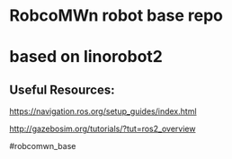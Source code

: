 # RobcoMWn robot base repo

# based on linorobot2

## Useful Resources:

https://navigation.ros.org/setup_guides/index.html

http://gazebosim.org/tutorials/?tut=ros2_overview


#robcomwn_base


